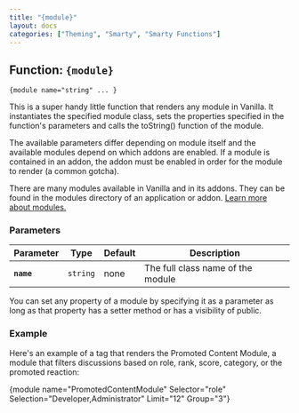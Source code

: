 ```yaml
---
title: "{module}"
layout: docs
categories: ["Theming", "Smarty", "Smarty Functions"]
---
```


## Function: `{module}`

```
{module name="string" ... }
```

This is a super handy little function that renders any module in Vanilla. It instantiates the specified module class, sets the properties specified in the function's parameters and calls the toString() function of the module.

The available parameters differ depending on module itself and the available modules depend on which addons are enabled. If a module is contained in an addon, the addon must be enabled in order for the module to render (a common gotcha).

There are many modules available in Vanilla and in its addons. They can be found in the modules directory of an application or addon. [Learn more about modules.](../../../developers/framework/modules.html.md)

### Parameters

Parameter       | Type      | Default   | Description
---             | ---       | ---       | ---
__`name`__      | `string`  | none      | The full class name of the module

You can set any property of a module by specifying it as a parameter as long as that property has a setter method or has a visibility of public.

### Example

Here's an example of a tag that renders the Promoted Content Module, a module that filters discussions based on role, rank, score, category, or the promoted reaction:

{module name="PromotedContentModule" Selector="role" Selection="Developer,Administrator" Limit="12" Group="3"}
